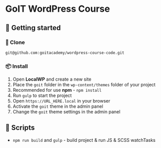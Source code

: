 # GoIT WordPress Course

## 🥁 Getting started

### 📁 Clone
```bash
git@github.com:goitacademy/wordpress-course-code.git
```

### 📦 Install
1. Open **LocalWP** and create a new site
2. Place the `goit` folder in the `wp-content/themes` folder of your project
3. Recommended for use **npm** - `npm install`
4. Run `gulp` to start the project
5. Open `https://URL_HERE.local` in your browser
6. Activate the `goit` theme in the admin panel
7. Change the `goit` theme settings in the admin panel


## 📜 Scripts
- `npm run build` and `gulp` - build project & run JS & SCSS watchTasks